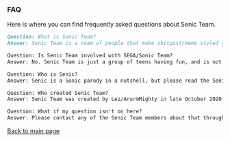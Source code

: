 ### FAQ

Here is where you can find frequently asked questions about Senic Team.

```markdown
Question: What is Senic Team?
Answer: Senic Team is a team of people that make shitpost/meme styled games. It is also the home to Senic Teh Hedhood and friends.

Question: Is Senic Team involved with SEGA/Sonic Team?
Answer: No. Senic Team is just a group of teens having fun, and is not made for profit.

Question: Who is Senic?
Answer: Senic is a Sonic parody in a nutshell, but please read the Senic Teh hedhood and friends article for detail.

Question: Who created Senic Team?
Answer: Senic Team was created by Lez/ArurmMighty in late October 2020 through Discord. Also read the Credits article for more detail.

Question: What if my question isn't on here?
Answer: Please contact any of the Senic Team members about that through the Senic Team Discord server found at the main page.
```

[Back to main page](https://thekingdudidly.github.io/SenicTeam.io/)
